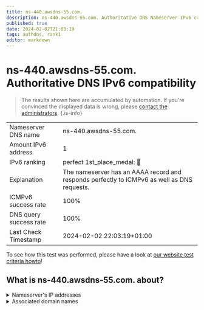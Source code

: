 ```yaml
---
title: ns-440.awsdns-55.com.
description: ns-440.awsdns-55.com. Authoritative DNS Nameserver IPv6 compatibility
published: true
date: 2024-02-02T21:03:19
tags: authdns, rank1
editor: markdown
---
```


# ns-440.awsdns-55.com. Authoritative DNS IPv6 compatibility

> The results shown here are accumulated by automation. If you're convinced the displayed data is wrong, please [contact the administrators](/howto/chat). 
{.is-info}




|   |   |
| - | - |
| Nameserver DNS name | ns-440.awsdns-55.com.
| Amount IPv6 address | 1
| IPv6 ranking | perfect 1st_place_medal: [🔗](/howto/ranking) |
| Explanation | The nameserver has an AAAA record and responds perfectly to ICMPv6 as well as DNS requests. |
| ICMPv6 success rate | 100%|
| DNS query success rate | 100% |
| Last Check Timestamp | 2024-02-02 22:03:19+01:00 |

To see how this test was performed, please have a look at [our website test criteria howto](/howto/testcriteria/authdns)!


## What is ns-440.awsdns-55.com. about?




<details>
<summary>Nameserver's IP addresses</summary>

2600:9000:5301:b800::1

</details>



<details>
<summary>Associated domain names</summary>

tiktok.com

</details>
